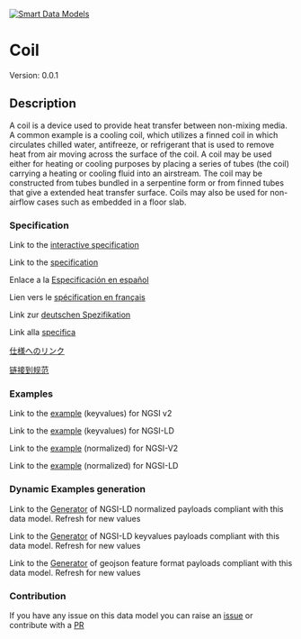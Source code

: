 [![Smart Data Models](https://smartdatamodels.org/wp-content/uploads/2022/01/SmartDataModels_logo.png "Logo")](https://smartdatamodels.org)
# Coil
Version: 0.0.1

## Description 

A coil is a device used to provide heat transfer between non-mixing media. A common example is a cooling coil, which utilizes a finned coil in which circulates chilled water, antifreeze, or refrigerant that is used to remove heat from air moving across the surface of the coil. A coil may be used either for heating or cooling purposes by placing a series of tubes (the coil) carrying a heating or cooling fluid into an airstream. The coil may be constructed from tubes bundled in a serpentine form or from finned tubes that give a extended heat transfer surface.  Coils may also be used for non-airflow cases such as embedded in a floor slab.
### Specification

Link to the [interactive specification](https://swagger.lab.fiware.org/?url=https://smart-data-models.github.io/dataModel.S4BLDG/Coil/swagger.yaml)

Link to the [specification](https://github.com/smart-data-models/dataModel.S4BLDG/blob/master/Coil/doc/spec.md)

Enlace a la [Especificación en español](https://github.com/smart-data-models/dataModel.S4BLDG/blob/master/Coil/doc/spec_ES.md)

Lien vers le [spécification en français](https://github.com/smart-data-models/dataModel.S4BLDG/blob/master/Coil/doc/spec_FR.md)

Link zur [deutschen Spezifikation](https://github.com/smart-data-models/dataModel.S4BLDG/blob/master/Coil/doc/spec_DE.md)

Link alla [specifica](https://github.com/smart-data-models/dataModel.S4BLDG/blob/master/Coil/doc/spec_IT.md)

[仕様へのリンク](https://github.com/smart-data-models/dataModel.S4BLDG/blob/master/Coil/doc/spec_JA.md)

[链接到规范](https://github.com/smart-data-models/dataModel.S4BLDG/blob/master/Coil/doc/spec_ZH.md)
### Examples

Link to the [example](https://smart-data-models.github.io/dataModel.S4BLDG/Coil/examples/example.json) (keyvalues) for NGSI v2

Link to the [example](https://smart-data-models.github.io/dataModel.S4BLDG/Coil/examples/example.jsonld) (keyvalues) for NGSI-LD

Link to the [example](https://smart-data-models.github.io/dataModel.S4BLDG/Coil/examples/example-normalized.json) (normalized) for NGSI-V2

Link to the [example](https://smart-data-models.github.io/dataModel.S4BLDG/Coil/examples/example-normalized.jsonld) (normalized) for NGSI-LD
### Dynamic Examples generation

Link to the [Generator](https://smartdatamodels.org/extra/ngsi-ld_generator.php?schemaUrl=https://raw.githubusercontent.com/smart-data-models/dataModel.S4BLDG/master/Coil/schema.json&email=info@smartdatamodels.org) of NGSI-LD normalized payloads compliant with this data model. Refresh for new values

Link to the [Generator](https://smartdatamodels.org/extra/ngsi-ld_generator_keyvalues.php?schemaUrl=https://raw.githubusercontent.com/smart-data-models/dataModel.S4BLDG/master/Coil/schema.json&email=info@smartdatamodels.org) of NGSI-LD keyvalues payloads compliant with this data model. Refresh for new values

Link to the [Generator](https://smartdatamodels.org/extra/geojson_features_generator.php?schemaUrl=https://raw.githubusercontent.com/smart-data-models/dataModel.S4BLDG/master/Coil/schema.json&email=info@smartdatamodels.org) of geojson feature format payloads compliant with this data model. Refresh for new values
### Contribution

 If you have any issue on this data model you can raise an [issue](https://github.com/smart-data-models/dataModel.S4BLDG/issues)  or contribute with a [PR](https://github.com/smart-data-models/dataModel.S4BLDG/pulls)